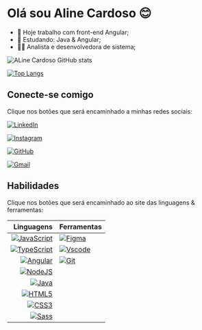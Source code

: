 # Olá sou Aline Cardoso 😊

- 🔭 Hoje trabalho com front-end Angular;
- 🌱 Estudando: Java & Angular;
- 👩‍🎓 Analista e desenvolvedora de sistema;

![ALine Cardoso GitHub stats](https://github-readme-stats.vercel.app/api?username=cardosoaline&show_icons=true&theme=highcontrast)

[![Top Langs](https://github-readme-stats.vercel.app/api/top-langs/?username=cardosoaline&layout=pie&theme=highcontrast)](https://github.com/cardosoaline/github-readme-stats)

## Conecte-se comigo

Clique nos botões que será encaminhado a minhas redes sociais:

[![LinkedIn](https://img.shields.io/badge/LinkedIn-0077B5?style=for-the-badge&logo=linkedin&logoColor=white)](https://www.linkedin.com/in/aline-santos-cardoso/ )

[![Instagram](https://img.shields.io/badge/-Instagram-%23E4405F?style=for-the-badge&logo=instagram&logoColor=white)](https://www.instagram.com/aline.cardoso2020/)

[![GitHub](https://img.shields.io/badge/GitHub-100000?style=for-the-badge&logo=github&logoColor=white)](https://github.com/cardosoaline)

[![Gmail](https://img.shields.io/badge/Gmail-333333?style=for-the-badge&logo=gmail&logoColor=red)](mailto:cardosoworkline@gmail.com)

## Habilidades

Clique nos botões que será encaminhado ao site das linguagens & ferramentas:

| Linguagens | Ferramentas |
|-----------:|-------------|
|[![JavaScript](https://img.shields.io/badge/JavaScript-F7DF1E?style=for-the-badge&logo=javascript&logoColor=black)](https://developer.mozilla.org/pt-BR/docs/Web/JavaScript)|  [![Figma](https://img.shields.io/badge/Figma-696969?style=for-the-badge&logo=figma&logoColor=figma)](https://www.figma.com/)|
|[![TypeScript](https://img.shields.io/badge/TypeScript-007ACC?style=for-the-badge&logo=typescript&logoColor=white)](https://www.typescriptlang.org/)|  [![Vscode](https://img.shields.io/badge/Vscode-007ACC?style=for-the-badge&logo=visual-studio-code&logoColor=white)](https://code.visualstudio.com/) |
|[![Angular](https://img.shields.io/badge/Angular-DD0031?style=for-the-badge&logo=angular&logoColor=white)](https://angular.io/)|  [![Git](https://img.shields.io/badge/GIT-E44C30?style=for-the-badge&logo=git&logoColor=white)](https://git-scm.com/)|
|[![NodeJS](https://img.shields.io/badge/node.js-6DA55F?style=for-the-badge&logo=node.js&logoColor=white)](https://nodejs.org/en)| |
|[![Java](https://img.shields.io/badge/java-%23ED8B00.svg?style=for-the-badge&logo=openjdk&logoColor=white)](https://www.java.com/pt-BR/)||
|[![HTML5](https://img.shields.io/badge/HTML5-E34F26?style=for-the-badge&logo=html5&logoColor=white)](https://developer.mozilla.org/pt-BR/docs/Web/HTML)||
|[![CSS3](https://img.shields.io/badge/CSS3-1572B6?style=for-the-badge&logo=css3&logoColor=white)](https://developer.mozilla.org/pt-BR/docs/Web/CSS)||
|[![Sass](https://img.shields.io/badge/Sass-000?style=for-the-badge&logo=sass)](https://sass-lang.com/documentation/)||


